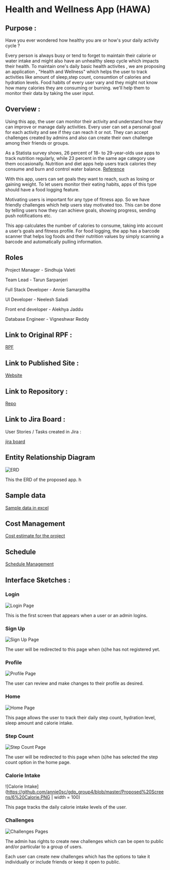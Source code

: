 # Health and Wellness App (HAWA)

## Purpose :

Have you ever wondered how healthy you are or how's your daily activity cycle ?

Every person is always busy or tend to forget to maintain their calorie or water intake and might also have an unhealthy sleep cycle which impacts their health. To maintain one's daily basic health activites , we are proposing an application , "Health and Wellness" which helps the user to track activities like amount of sleep,step count, consumtion of calories and hydration levels. Food habits of every user vary and they might not know how many calories they are consuming or burning. we'll help them to monitor their data by taking the user input.

## Overview :

Using this app, the user can monitor their activity and understand how they can improve or manage daily activities. Every user can set a personal goal for each activity and see if they can reach it or not. They can accept challenges created by admins and also can create their own challenge among their friends or groups.

As a Statista survey shows, 26 percent of 18- to 29-year-olds use apps to track nutrition regularly, while 23 percent in the same age category use them occasionally. Nutrition and diet apps help users track calories they consume and burn and control water balance. [Reference](https://www.statista.com/statistics/698919/us-adults-that-would-use-an-app-to-track-their-diet-by-age/)

With this app, users can set goals they want to reach, such as losing or gaining weight. To let users monitor their eating habits, apps of this type should have a food logging feature.

Motivating users is important for any type of fitness app. So we have friendly challenges which help users stay motivated too. This can be done by telling users how they can achieve goals, showing progress, sending push notifications etc.

This app calculates the number of calories to consume, taking into account a user’s goals and fitness profile. For food logging, the app has a barcode scanner that helps log foods and their nutrition values by simply scanning a barcode and automatically pulling information.


## Roles

Project Manager         - Sindhuja Valeti 

Team Lead               - Tarun Sarpanjeri

Full Stack Developer    - Annie Samarpitha

UI Developer            - Neelesh Saladi

Front end developer     - Alekhya Jaddu

Database Engineer       - Vigneshwar Reddy

## Link to Original RPF :

[RPF](https://github.com/cbadami/rfp-health-and-wellness)

## Link to Published Site :

[Website](https://annie0sc.github.io/gdp_group4/)

## Link to Repository :

[Repo](https://github.com/annie0sc/gdp_group4)

## Link to Jira Board :

User Stories / Tasks created in Jira :

[jira board](https://sindhuvaleti.atlassian.net/jira/software/projects/GDP1/boards/2)



## Entity Relationship Diagram

![ERD](https://github.com/annie0sc/gdp_group4/blob/master/ERD_final.jpeg)

This the ERD of the proposed app.
h
## Sample data

[Sample data in excel](https://github.com/annie0sc/gdp_group4/blob/master/SampleData.xlsx)

## Cost Management

[Cost estimate for the project](https://github.com/annie0sc/gdp_group4/blob/master/CostEstimate.xlsx)

## Schedule

[Schedule Management](https://github.com/annie0sc/gdp_group4/blob/master/Schedule%20Management.xlsx)

## Interface Sketches :

### Login

![Login Page](https://github.com/annie0sc/gdp_group4/blob/master/Proposed%20Screens/1%20LOGIN.PNG)

This is the first screen that appears when a user or an admin logins.

### Sign Up

![Sign Up Page](https://github.com/annie0sc/gdp_group4/blob/master/Proposed%20Screens/2%20register.PNG)

The user will be redirected to this page when (s)he has not registered yet.

### Profile

![Profile Page](https://github.com/annie0sc/gdp_group4/blob/master/Proposed%20Screens/3%20profile.PNG)

The user can review and make changes to their profile as desired.

### Home

![Home Page](https://github.com/annie0sc/gdp_group4/blob/master/Proposed%20Screens/4%20Home.PNG)

This page allows the user to track their daily step count, hydration level, sleep amount and calorie intake.

### Step Count

![Step Count Page](https://github.com/annie0sc/gdp_group4/blob/master/Proposed%20Screens/5%20Step%20activity.PNG)

The user will be redirected to this page when (s)he has selected the step count option in the home page.

### Calorie Intake

![Calorie Intake](https://github.com/annie0sc/gdp_group4/blob/master/Proposed%20Screens/6%20Calorie.PNG | width = 100)

This page tracks the daily calorie intake levels of the user.

### Challenges

![Challenges Pages](https://github.com/annie0sc/gdp_group4/blob/master/Proposed%20Screens/7%20Challenges.PNG)

The admin has rights to create new challenges which can be open to public and/or particular to a group of users. 

Each user can create new challenges which has the options to take it individually or include friends or keep it open to public.











